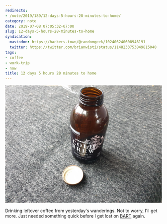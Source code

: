 ```yaml
---
redirects:
- /note/2019/189/12-days-5-hours-28-minutes-to-home/
category: note
date: 2019-07-08 07:05:32-07:00
slug: 12-days-5-hours-28-minutes-to-home
syndication:
  mastodon: https://hackers.town/@randomgeek/102406240608946191
  twitter: https://twitter.com/brianwisti/status/1148233753849815040
tags:
- coffee
- work-trip
- now
title: 12 days 5 hours 28 minutes to home
---
```


![attachments/img/2019/cover-2019-07-08.jpg](../../../attachments/img/2019/cover-2019-07-08.jpg)

Drinking leftover coffee from yesterday's wanderings. Not to worry, I'll get more. Just needed something quick before I get lost on [BART](https://www.bart.gov/) again.
